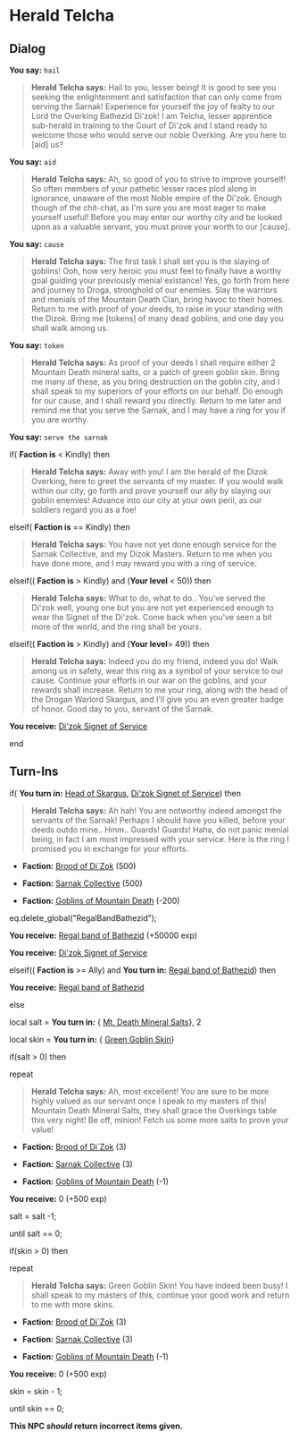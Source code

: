# Herald Telcha



## Dialog

**You say:** `hail`



>**Herald Telcha says:** Hail to you, lesser being! It is good to see you seeking the enlightenment and satisfaction that can only come from serving the Sarnak! Experience for yourself the joy of fealty to our Lord the Overking Bathezid Di'zok! I am Telcha, lesser apprentice sub-herald in training to the Court of Di'zok and I stand ready to welcome those who would serve our noble Overking. Are you here to [aid] us?

**You say:** `aid`



>**Herald Telcha says:** Ah, so good of you to strive to improve yourself! So often members of your pathetic lesser races plod along in ignorance, unaware of the most Noble empire of the Di'zok. Enough though of the chit-chat, as I'm sure you are most eager to make yourself useful! Before you may enter our worthy city and be looked upon as a valuable servant, you must prove your worth to our [cause].

**You say:** `cause`



>**Herald Telcha says:** The first task I shall set you is the slaying of goblins! Ooh, how very heroic you must feel to finally have a worthy goal guiding your previously menial existance! Yes, go forth from here and journey to Droga, stronghold of our enemies. Slay the warriors and menials of the Mountain Death Clan, bring havoc to their homes. Return to me with proof of your deeds, to raise in your standing with the Dizok. Bring me [tokens] of many dead goblins, and one day you shall walk among us.

**You say:** `token`



>**Herald Telcha says:** As proof of your deeds I shall require either 2 Mountain Death mineral salts, or a patch of green goblin skin. Bring me many of these, as you bring destruction on the goblin city, and I shall speak to my superiors of your efforts on our behalf. Do enough for our cause, and I shall reward you directly. Return to me later and remind me that you serve the Sarnak, and I may have a ring for you if you are worthy.

**You say:** `serve the sarnak`



if( **Faction is** < Kindly) then 



>**Herald Telcha says:** Away with you! I am the herald of the Dizok Overking, here to greet the servants of my master. If you would walk within our city, go forth and prove yourself our ally by slaying our goblin enemies! Advance into our city at your own peril, as our soldiers regard you as a foe!


elseif( **Faction is** == Kindly) then 



>**Herald Telcha says:** You have not yet done enough service for the Sarnak Collective, and my Dizok Masters. Return to me when you have done more, and I may reward you with a ring of service.


elseif(( **Faction is** > Kindly) and (**Your level** < 50)) then 



>**Herald Telcha says:** What to do, what to do.. You've served the Di'zok well, young one but you are not yet experienced enough to wear the Signet of the Di'zok. Come back when you've seen a bit more of the world, and the ring shall be yours.


elseif(( **Faction is** > Kindly) and (**Your level**> 49)) then 



>**Herald Telcha says:** Indeed you do my friend, indeed you do! Walk among us in safety, wear this ring as a symbol of your service to our cause. Continue your efforts in our war on the goblins, and your rewards shall increase. Return to me your ring, along with the head of the Drogan Warlord Skargus, and I'll give you an even greater badge of honor. Good day to you, servant of the Sarnak.



**You receive:**  [Di'zok Signet of Service](/item/5728)

end

## Turn-Ins



if( **You turn in:** [Head of Skargus](/item/6476), [Di'zok Signet of Service](/item/5728)) then 


>**Herald Telcha says:** Ah hah! You are notworthy indeed amongst the servants of the Sarnak! Perhaps I should have you killed, before your deeds outdo mine.. Hmm.. Guards! Guards! Haha, do not panic menial being, in fact I am most impressed with your service. Here is the ring I promised you in exchange for your efforts.





* __Faction:__ [Brood of Di`Zok](/faction/451) (500)


* __Faction:__ [Sarnak Collective](/faction/307) (500)


* __Faction:__ [Goblins of Mountain Death](/faction/259) (-200)


eq.delete_global("RegalBandBathezid");


 **You receive:**  [Regal band of Bathezid](/item/5727) (+50000 exp)


 **You receive:**  [Di'zok Signet of Service](/item/5728) 

elseif(( **Faction is** >= Ally) and  **You turn in:** [Regal band of Bathezid](/item/5727)) then 


 **You receive:**  [Regal band of Bathezid](/item/5727) 

else 


local salt =  **You turn in:**  { [Mt. Death Mineral Salts](/item/16972)}, 2


local skin =  **You turn in:**  { [Green Goblin Skin](/item/22135)}


if(salt > 0) then



repeat




>**Herald Telcha says:** Ah, most excellent! You are sure to be more highly valued as our servant once I speak to my masters of this! Mountain Death Mineral Salts, they shall grace the Overkings table this very night! Be off, minion! Fetch us some more salts to prove your value!









* __Faction:__ [Brood of Di`Zok](/faction/451) (3)




* __Faction:__ [Sarnak Collective](/faction/307) (3)




* __Faction:__ [Goblins of Mountain Death](/faction/259) (-1)




 **You receive:** 0 (+500 exp)




salt = salt -1;



until salt == 0;



if(skin > 0) then 



repeat




>**Herald Telcha says:** Green Goblin Skin! You have indeed been busy! I shall speak to my masters of this, continue your good work and return to me with more skins.









* __Faction:__ [Brood of Di`Zok](/faction/451) (3)




* __Faction:__ [Sarnak Collective](/faction/307) (3)




* __Faction:__ [Goblins of Mountain Death](/faction/259) (-1)




 **You receive:** 0 (+500 exp)




skin = skin - 1;



until skin == 0;



**This NPC *should* return incorrect items given.**





